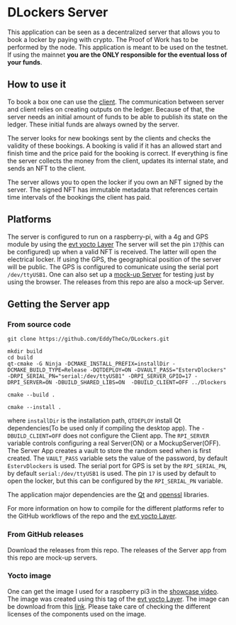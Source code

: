 # DLockers  Server


This application can be seen as a decentralized server that allows you to book a locker by paying with crypto.
The Proof of Work has to be performed by the node.
This application is meant to be used on the testnet.
If using the mainnet **you are the ONLY responsible for the eventual loss of your funds**.

## How to use it

To book a box one can use the [client](https://eddytheco.github.io/DLockers/Client).
The communication between server and client relies on creating outputs on the ledger.
Because of that, the server needs an initial amount of funds to be able to publish its state on the ledger. 
These initial funds are always owned by the server.


The server looks for new bookings sent by the clients and checks the validity of these bookings.
A booking is valid if it has an allowed  start and finish time and the price paid for the booking is correct.
If everything is fine the server collects the money from the client, updates its internal state, and sends an NFT to the client.


The server allows you to open the locker if you own an NFT signed by the server.
The signed NFT has immutable metadata that references certain time intervals of the bookings the client has paid.

## Platforms

The server is configured to run on a raspberry-pi, with a 4g and GPS module by using the [evt yocto Layer](https://github.com/EddyTheCo/meta-evt)
The server will set the pin `17`(this can be configured) up when a valid NFT is received.
The latter will open the electrical locker.
If using the GPS, the geographical position of the server will be public. 
The GPS is configured to comunicate using the serial port `/dev/ttyUSB1`.
One can also set up a [mock-up Server](https://eddytheco.github.io/DLockers/MockupServer) for testing just by using the browser.
The releases from this repo are also a mock-up Server.


## Getting the Server app

### From source code

```
git clone https://github.com/EddyTheCo/DLockers.git 

mkdir build
cd build
qt-cmake -G Ninja -DCMAKE_INSTALL_PREFIX=installDir -DCMAKE_BUILD_TYPE=Release -DQTDEPLOY=ON -DVAULT_PASS="EstervDlockers" -DRPI_SERIAL_PN="serial:/dev/ttyUSB1" -DRPI_SERVER_GPIO=17 -DRPI_SERVER=ON -DBUILD_SHARED_LIBS=ON  -DBUILD_CLIENT=OFF ../Dlockers

cmake --build . 

cmake --install . 
```
where `installDir` is the installation path, `QTDEPLOY` install Qt dependencies(To be used only if compiling the desktop app). 
The `-DBUILD_CLIENT=OFF` does not configure the Client app.
The `RPI_SERVER` variable controls configuring a real Server(ON) or a MockupServer(OFF).
The Server App creates a vault to store the random seed when is first created.
The `VAULT_PASS` variable sets the value of the password, by default `EstervDlockers` is used.
The serial port for GPS is set by the `RPI_SERIAL_PN`, by default `serial:/dev/ttyUSB1`  is used.
The pin `17` is used by default to open the locker, but this can be configured by the  `RPI_SERIAL_PN` variable.

The application major dependencies are the  [Qt](https://doc.qt.io/) and [openssl](https://github.com/openssl/openssl) libraries.

For more information on how to compile for the different platforms refer to the GitHub workflows of the repo and the [evt yocto Layer](https://github.com/EddyTheCo/meta-evt/releases/tag/DlockersImageV0.0.1).
 
### From GitHub releases

Download the releases from this repo. 
The releases of the Server app from this repo are mock-up servers.
### Yocto image

One can get the image I used for a raspberry pi3 in the [showcase video](https://www.youtube.com/watch?v=JoLe93Gzwho).
The image was created using this tag of the [evt yocto Layer](https://github.com/EddyTheCo/meta-evt/releases/tag/DlockersImageV0.0.1).
The image can be download from this [link](https://drive.google.com/file/d/1xcjNCxDmNiy2UezKV6mg3VdZ25qZXl_1/view?usp=drive_link).
Please take care of checking the different licenses of the components used on the image.



